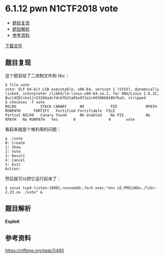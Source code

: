 # 6.1.12 pwn N1CTF2018 vote

- [题目复现](#题目复现)
- [题目解析](#题目解析)
- [参考资料](#参考资料)


[下载文件](../src/writeup/6.1.12_n1ctf2018_vote)

## 题目复现
这个题目给了二进制文件和 libc：
```
$ file vote 
vote: ELF 64-bit LSB executable, x86-64, version 1 (SYSV), dynamically linked, interpreter /lib64/ld-linux-x86-64.so.2, for GNU/Linux 2.6.32, BuildID[sha1]=53266adcfdcb7b21a01e9f2a1cb0396b818bfba3, stripped
$ checksec -f vote 
RELRO           STACK CANARY      NX            PIE             RPATH      RUNPATH      FORTIFY   Fortified Fortifiable  FILE
Partial RELRO   Canary found      NX enabled    No PIE          No RPATH   No RUNPATH   Yes       0               4       vote
```
看起来就是个堆利用的问题：
```
$ ./vote 
0: Create
1: Show
2: Vote
3: Result
4: Cancel
5: Exit
Action:
```

然后就可以把它运行起来了：
```
$ socat tcp4-listen:10001,reuseaddr,fork exec:"env LD_PRELOAD=./libc-2.23.so ./vote" &
```


## 题目解析
#### Exploit


## 参考资料
https://ctftime.org/task/5490

